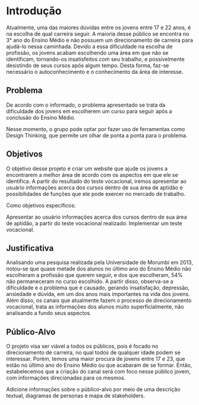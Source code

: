 # Introdução

Atualmente, uma das maiores dúvidas entre os jovens entre 17 e 22 anos, é na escolha de qual carreira seguir.
A maioria desse público se encontra no 3° ano do Ensino Médio e não possuem um direcionamento de carreira para ajudá-lo nessa caminhada.
Devido a essa dificuldade na escolha de profissão, os jovens acabam escolhendo uma área em que não se identificam, tornando-os insatisfeitos com seu trabalho, e possivelmente desistindo de seus cursos após algum tempo.
Desta forma, faz-se necessário o autoconhecimento e o conhecimento da área de interesse.


## Problema
De acordo com o informado, o problema apresentado se trata da dificuldade dos jovens em escolherem um curso para seguir após a conclusão do Ensino Médio.


Nesse momento, o grupo pode optar por fazer uso  de ferramentas como Design Thinking, que permite um olhar de ponta a ponta para o problema.


## Objetivos

O objetivo desse projeto é criar um website que ajude os jovens a encontrarem a melhor área de acordo com os aspectos em que ele se identifica.
A partir do resultado do teste vocacional, iremos apresentar ao usuário informações acerca dos cursos dentro de sua área de aptidão e possibilidades de funções que ele pode exercer no mercado de trabalho.

Como objetivos específicos:

Apresentar ao usuário informações acerca dos cursos dentro de sua área de aptidão, a partir do teste vocacional realizado.
Implementar um teste vocacional.


## Justificativa

Analisando uma pesquisa realizada pela Universidade de Morumbi em 2013, notou-se que quase metade dos alunos no último ano do Ensino Médio não escolheram a profissão que querem seguir, e dos que escolheram, 54% não permaneceram no curso escolhido.
A partir disso, observa-se a dificuldade e o problema que é causado, gerando insatisfação, depressão, ansiedade e dúvida, em um dos anos mais importantes na vida dos jovens.
Além disso, os canais que atualmente fazem o processo de direcionamento vocacional, trata as informações dos alunos muito superficialmente, não analisando a fundo seus aspectos.


## Público-Alvo

O projeto visa ser viável a todos os públicos, pois é focado no direcionamento de carreira, no qual todos de qualquer idade podem se interessar.
Porém, temos uma maior procura de jovens entre 17 e 23, que estão no último ano do Ensino Médio ou que acabaram de se formar.
Então, estabelecemos que a criação do canal será com foco nesse público jovem, com informações direcionadas para os mesmos.

Adicione informações sobre o público-alvo por meio de uma descrição textual, diagramas de personas e mapa de stakeholders.

